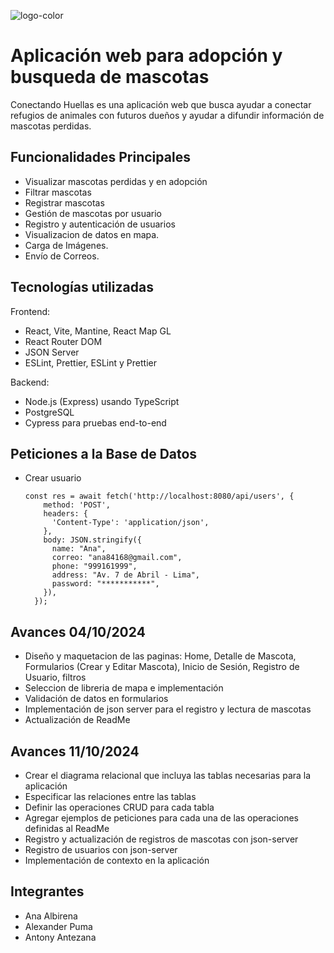 ![logo-color](https://github.com/user-attachments/assets/4bfc5671-9f28-4340-a1fc-7f97d110e2f9)

# Aplicación web para adopción y busqueda de mascotas

Conectando Huellas es una aplicación web que busca ayudar a conectar refugios de animales con futuros dueños y ayudar a difundir información de mascotas perdidas.

## Funcionalidades Principales

- Visualizar mascotas perdidas y en adopción 
- Filtrar mascotas
- Registrar mascotas
- Gestión de mascotas por usuario
- Registro y autenticación de usuarios
- Visualizacion de datos en mapa.
- Carga de Imágenes.
- Envío de Correos.

## Tecnologías utilizadas

Frontend:

- React, Vite, Mantine, React Map GL
- React Router DOM
- JSON Server
- ESLint, Prettier, ESLint y Prettier

Backend:

- Node.js (Express) usando TypeScript
- PostgreSQL
- Cypress para pruebas end-to-end

## Peticiones a la Base de Datos

  - Crear usuario
    
    ```
    const res = await fetch('http://localhost:8080/api/users', {
        method: 'POST',
        headers: {
          'Content-Type': 'application/json',
        },
        body: JSON.stringify({
          name: "Ana",
          correo: "ana84168@gmail.com",
          phone: "999161999",
          address: "Av. 7 de Abril - Lima",
          password: "***********",
        }),
      });
    ```



## Avances 04/10/2024

- Diseño y maquetacion de las paginas: Home, Detalle de Mascota, Formularios (Crear y Editar Mascota), Inicio de Sesión, Registro de Usuario, filtros
- Seleccion de libreria de mapa e implementación
- Validación de datos en formularios
- Implementación de json server para el registro y lectura de mascotas
- Actualización de ReadMe

## Avances 11/10/2024

- Crear el diagrama relacional que incluya las tablas necesarias para la aplicación
- Especificar las relaciones entre las tablas
- Definir las operaciones CRUD para cada tabla
- Agregar ejemplos de peticiones para cada una de las operaciones definidas al ReadMe
- Registro y actualización de registros de mascotas con json-server
- Registro de usuarios con json-server
- Implementación de contexto en la aplicación

## Integrantes

- Ana Albirena
- Alexander Puma
- Antony Antezana
